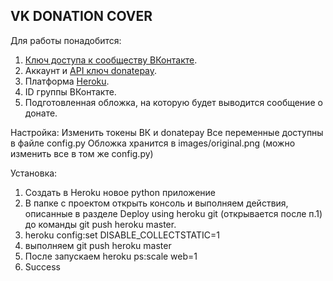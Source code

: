 ## VK DONATION COVER

Для работы понадобится:

1. [Ключ доступа к сообществу ВКонтакте](https://vk.com/dev/access_token?f=2.%20%D0%9A%D0%BB%D1%8E%D1%87%20%D0%B4%D0%BE%D1%81%D1%82%D1%83%D0%BF%D0%B0%20%D1%81%D0%BE%D0%BE%D0%B1%D1%89%D0%B5%D1%81%D1%82%D0%B2%D0%B0).
2. Аккаунт и [API ключ donatepay](http://donatepay.ru/page/api).
3. Платформа [Heroku](https://devcenter.heroku.com/articles/getting-started-with-python#introduction).
3. ID группы ВКонтакте.
5. Подготовленная обложка, на которую будет выводится сообщение о донате.

Настройка:
Изменить токены ВК и donatepay
Все переменные доступны в файле config.py
Обложка хранится в images/original.png (можно изменить все в том же config.py)

Установка:
1. Создать в Heroku новое python приложение
2. В папке с проектом открыть консоль и выполняем действия, описанные в разделе Deploy using heroku git (открывается после п.1) до команды git push heroku master.
3. heroku config:set DISABLE_COLLECTSTATIC=1
4. выполняем git push heroku master
5. После запускаем heroku ps:scale web=1
6. Success